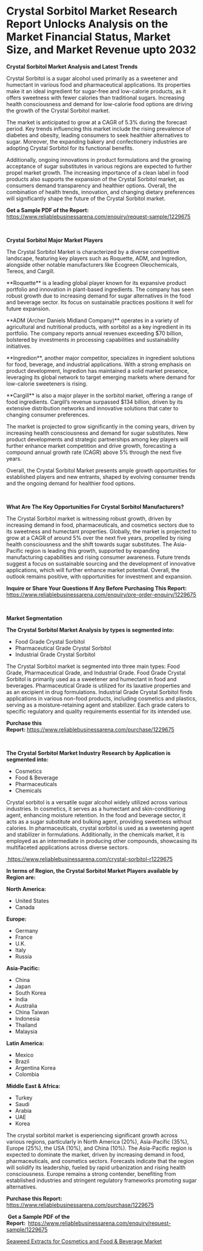 <p><h1>Crystal Sorbitol Market Research Report Unlocks Analysis on the Market Financial Status, Market Size, and Market Revenue upto 2032</h1></p><p><strong>Crystal Sorbitol Market Analysis and Latest Trends</strong></p>
<p><p>Crystal Sorbitol is a sugar alcohol used primarily as a sweetener and humectant in various food and pharmaceutical applications. Its properties make it an ideal ingredient for sugar-free and low-calorie products, as it offers sweetness with fewer calories than traditional sugars. Increasing health consciousness and demand for low-calorie food options are driving the growth of the Crystal Sorbitol market.</p><p>The market is anticipated to grow at a CAGR of 5.3% during the forecast period. Key trends influencing this market include the rising prevalence of diabetes and obesity, leading consumers to seek healthier alternatives to sugar. Moreover, the expanding bakery and confectionery industries are adopting Crystal Sorbitol for its functional benefits. </p><p>Additionally, ongoing innovations in product formulations and the growing acceptance of sugar substitutes in various regions are expected to further propel market growth. The increasing importance of a clean label in food products also supports the expansion of the Crystal Sorbitol market, as consumers demand transparency and healthier options. Overall, the combination of health trends, innovation, and changing dietary preferences will significantly shape the future of the Crystal Sorbitol market.</p></p>
<p><strong>Get a Sample PDF of the Report:&nbsp;</strong> <a href="https://www.reliablebusinessarena.com/enquiry/request-sample/1229675?utm_campaign=3272&utm_medium=2&utm_source=Github&utm_content=ia&utm_term=03042025&utm_id=crystal-sorbitol">https://www.reliablebusinessarena.com/enquiry/request-sample/1229675</a></p>
<p>&nbsp;</p>
<p><strong>Crystal Sorbitol Major Market Players</strong></p>
<p><p>The Crystal Sorbitol Market is characterized by a diverse competitive landscape, featuring key players such as Roquette, ADM, and Ingredion, alongside other notable manufacturers like Ecogreen Oleochemicals, Tereos, and Cargill. </p><p>**Roquette** is a leading global player known for its expansive product portfolio and innovation in plant-based ingredients. The company has seen robust growth due to increasing demand for sugar alternatives in the food and beverage sector. Its focus on sustainable practices positions it well for future expansion.</p><p>**ADM (Archer Daniels Midland Company)** operates in a variety of agricultural and nutritional products, with sorbitol as a key ingredient in its portfolio. The company reports annual revenues exceeding $70 billion, bolstered by investments in processing capabilities and sustainability initiatives.</p><p>**Ingredion**, another major competitor, specializes in ingredient solutions for food, beverage, and industrial applications. With a strong emphasis on product development, Ingredion has maintained a solid market presence, leveraging its global network to target emerging markets where demand for low-calorie sweeteners is rising.</p><p>**Cargill** is also a major player in the sorbitol market, offering a range of food ingredients. Cargill’s revenue surpassed $134 billion, driven by its extensive distribution networks and innovative solutions that cater to changing consumer preferences.</p><p>The market is projected to grow significantly in the coming years, driven by increasing health consciousness and demand for sugar substitutes. New product developments and strategic partnerships among key players will further enhance market competition and drive growth, forecasting a compound annual growth rate (CAGR) above 5% through the next five years.</p><p>Overall, the Crystal Sorbitol Market presents ample growth opportunities for established players and new entrants, shaped by evolving consumer trends and the ongoing demand for healthier food options.</p></p>
<p>&nbsp;</p>
<p><strong>What Are The Key Opportunities For Crystal Sorbitol Manufacturers?</strong></p>
<p><p>The Crystal Sorbitol market is witnessing robust growth, driven by increasing demand in food, pharmaceuticals, and cosmetics sectors due to its sweetness and humectant properties. Globally, the market is projected to grow at a CAGR of around 5% over the next five years, propelled by rising health consciousness and the shift towards sugar substitutes. The Asia-Pacific region is leading this growth, supported by expanding manufacturing capabilities and rising consumer awareness. Future trends suggest a focus on sustainable sourcing and the development of innovative applications, which will further enhance market potential. Overall, the outlook remains positive, with opportunities for investment and expansion.</p></p>
<p><strong>Inquire or Share Your Questions If Any Before Purchasing This Report:</strong> <a href="https://www.reliablebusinessarena.com/enquiry/pre-order-enquiry/1229675?utm_campaign=3272&utm_medium=2&utm_source=Github&utm_content=ia&utm_term=03042025&utm_id=crystal-sorbitol">https://www.reliablebusinessarena.com/enquiry/pre-order-enquiry/1229675</a></p>
<p>&nbsp;</p>
<p><strong>Market Segmentation</strong></p>
<p><strong>The Crystal Sorbitol Market Analysis by types is segmented into:</strong></p>
<p><ul><li>Food Grade Crystal Sorbitol</li><li>Pharmaceutical Grade Crystal Sorbitol</li><li>Industrial Grade Crystal Sorbitol</li></ul></p>
<p><p>The Crystal Sorbitol market is segmented into three main types: Food Grade, Pharmaceutical Grade, and Industrial Grade. Food Grade Crystal Sorbitol is primarily used as a sweetener and humectant in food and beverages. Pharmaceutical Grade is utilized for its laxative properties and as an excipient in drug formulations. Industrial Grade Crystal Sorbitol finds applications in various non-food products, including cosmetics and plastics, serving as a moisture-retaining agent and stabilizer. Each grade caters to specific regulatory and quality requirements essential for its intended use.</p></p>
<p><strong>Purchase this Report:&nbsp;</strong><a href="https://www.reliablebusinessarena.com/purchase/1229675?utm_campaign=3272&utm_medium=2&utm_source=Github&utm_content=ia&utm_term=03042025&utm_id=crystal-sorbitol">https://www.reliablebusinessarena.com/purchase/1229675</a></p>
<p>&nbsp;</p>
<p><strong>The Crystal Sorbitol Market Industry Research by Application is segmented into:</strong></p>
<p><ul><li>Cosmetics</li><li>Food & Beverage</li><li>Pharmaceuticals</li><li>Chemicals</li></ul></p>
<p><p>Crystal sorbitol is a versatile sugar alcohol widely utilized across various industries. In cosmetics, it serves as a humectant and skin-conditioning agent, enhancing moisture retention. In the food and beverage sector, it acts as a sugar substitute and bulking agent, providing sweetness without calories. In pharmaceuticals, crystal sorbitol is used as a sweetening agent and stabilizer in formulations. Additionally, in the chemicals market, it is employed as an intermediate in producing other compounds, showcasing its multifaceted applications across diverse sectors.</p></p>
<p><a href="https://www.reliablebusinessarena.com/crystal-sorbitol-r1229675?utm_campaign=3272&utm_medium=2&utm_source=Github&utm_content=ia&utm_term=03042025&utm_id=crystal-sorbitol">&nbsp;https://www.reliablebusinessarena.com/crystal-sorbitol-r1229675</a></p>
<p><strong>In terms of Region, the Crystal Sorbitol Market Players available by Region are:</strong></p>
<p>
    <p> <strong> North America: </strong>
        <ul>
            <li>United States</li>
            <li>Canada</li>
        </ul>
        </p> 
    <p> <strong> Europe: </strong>
        <ul>
            <li>Germany</li>
            <li>France</li>
            <li>U.K.</li>
            <li>Italy</li>
            <li>Russia</li>
        </ul>
        </p> 
    <p> <strong> Asia-Pacific: </strong>
        <ul>
            <li>China</li>
            <li>Japan</li>
            <li>South Korea</li>
            <li>India</li>
            <li>Australia</li>
            <li>China Taiwan</li>
            <li>Indonesia</li>
            <li>Thailand</li>
            <li>Malaysia</li>
        </ul>
        </p> 
    <p> <strong> Latin America: </strong>
        <ul>
            <li>Mexico</li>
            <li>Brazil</li>
            <li>Argentina Korea</li>
            <li>Colombia</li>
        </ul>
        </p> 
    <p> <strong> Middle East & Africa: </strong>
        <ul>
            <li>Turkey</li>
            <li>Saudi</li>
            <li>Arabia</li>
            <li>UAE</li>
            <li>Korea</li>
        </ul>
    </p>
    </p>
<p><p>The crystal sorbitol market is experiencing significant growth across various regions, particularly in North America (20%), Asia-Pacific (35%), Europe (25%), the USA (10%), and China (10%). The Asia-Pacific region is expected to dominate the market, driven by increasing demand in food, pharmaceuticals, and cosmetics sectors. Forecasts indicate that the region will solidify its leadership, fueled by rapid urbanization and rising health consciousness. Europe remains a strong contender, benefiting from established industries and stringent regulatory frameworks promoting sugar alternatives.</p></p>
<p><strong>Purchase this Report: </strong><a href="https://www.reliablebusinessarena.com/purchase/1229675?utm_campaign=3272&utm_medium=2&utm_source=Github&utm_content=ia&utm_term=03042025&utm_id=crystal-sorbitol">https://www.reliablebusinessarena.com/purchase/1229675</a></p>
<p>&nbsp;<strong>Get a Sample PDF of the Report:&nbsp;&nbsp;</strong><a href="https://www.reliablebusinessarena.com/enquiry/request-sample/1229675?utm_campaign=3272&utm_medium=2&utm_source=Github&utm_content=ia&utm_term=03042025&utm_id=crystal-sorbitol">https://www.reliablebusinessarena.com/enquiry/request-sample/1229675</a></p>
<p><strong></strong></p>
<p><p><a href="https://github.com/bedelibekwe58/Market-Research-Report-List-1/blob/main/seaweed-extracts-for-cosmetics-and-food-beverage-market.md?utm_campaign=3272&utm_medium=2&utm_source=Github&utm_content=ia&utm_term=03042025&utm_id=crystal-sorbitol">Seaweed Extracts for Cosmetics and Food & Beverage Market</a></p></p>